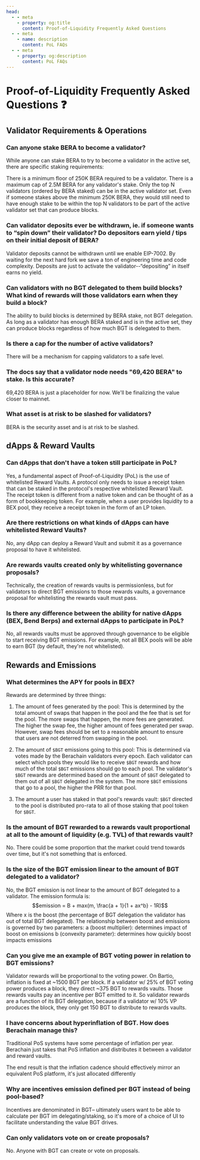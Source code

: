 ```yaml
---
head:
  - - meta
    - property: og:title
      content: Proof-of-Liquidity Frequently Asked Questions
  - - meta
    - name: description
      content: PoL FAQs
  - - meta
    - property: og:description
      content: PoL FAQs
---
```


# Proof-of-Liquidity Frequently Asked Questions ❓

## Validator Requirements & Operations

### Can anyone stake BERA to become a validator?

While anyone can stake BERA to try to become a validator in the active set, there are specific staking requirements:

There is a minimum floor of 250K BERA required to be a validator. There is a maximum cap of 2.5M BERA for any validator's stake. Only the top N validators (ordered by BERA staked) can be in the active validator set. Even if someone stakes above the minimum 250K BERA, they would still need to have enough stake to be within the top N validators to be part of the active validator set that can produce blocks.

### Can validator deposits ever be withdrawn, ie. if someone wants to “spin down” their validator? Do depositors earn yield / tips on their initial deposit of BERA?

Validator deposits cannot be withdrawn until we enable EIP-7002. By waiting for the next hard fork we save a ton of engineering time and code complexity. Deposits are just to activate the validator--“depositing” in itself earns no yield.

### Can validators with no BGT delegated to them build blocks? What kind of rewards will those validators earn when they build a block?

The ability to build blocks is determined by BERA stake, not BGT delegation. As long as a validator has enough BERA staked and is in the active set, they can produce blocks regardless of how much BGT is delegated to them.

### Is there a cap for the number of active validators?

There will be a mechanism for capping validators to a safe level.

### The docs say that a validator node needs "69,420 BERA" to stake. Is this accurate?

69,420 BERA is just a placeholder for now. We'll be finalizing the value closer to mainnet.

### What asset is at risk to be slashed for validators?

BERA is the security asset and is at risk to be slashed.

## dApps & Reward Vaults

### Can dApps that don't have a token still participate in PoL?

Yes, a fundamental aspect of Proof-of-Liquidity (PoL) is the use of whitelisted Reward Vaults. A protocol only needs to issue a receipt token that can be staked in the protocol's respective whitelisted Reward Vault. The receipt token is different from a native token and can be thought of as a form of bookkeeping token. For example, when a user provides liquidity to a BEX pool, they receive a receipt token in the form of an LP token.

### Are there restrictions on what kinds of dApps can have whitelisted Reward Vaults?

No, any dApp can deploy a Reward Vault and submit it as a governance proposal to have it whitelisted.

### Are rewards vaults created only by whitelisting governance proposals?

Technically, the creation of rewards vaults is permissionless, but for validators to direct BGT emissions to those rewards vaults, a governance proposal for whitelisting the rewards vault must pass.

### Is there any difference between the ability for native dApps (BEX, Bend Berps) and external dApps to participate in PoL?

No, all rewards vaults must be approved through governance to be eligible to start receiving BGT emissions. For example, not all BEX pools will be able to earn BGT (by default, they're not whitelisted).

## Rewards and Emissions

### What determines the APY for pools in BEX?

Rewards are determined by three things:

1. The amount of fees generated by the pool: This is determined by the total amount of swaps that happen in the pool and the fee that is set for the pool. The more swaps that happen, the more fees are generated. The higher the swap fee, the higher amount of fees generated per swap. However, swap fees should be set to a reasonable amount to ensure that users are not deterred from swapping in the pool.

2. The amount of `$BGT` emissions going to this pool: This is determined via votes made by the Berachain validators every epoch. Each validator can select which pools they would like to receive `$BGT` rewards and how much of the total `$BGT` emissions should go to each pool. The validator's `$BGT` rewards are determined based on the amount of `$BGT` delegated to them out of all `$BGT` delegated in the system. The more `$BGT` emissions that go to a pool, the higher the PRR for that pool.

3. The amount a user has staked in that pool's rewards vault: `$BGT` directed to the pool is distributed pro-rata to all of those staking that pool token for `$BGT`.

### Is the amount of BGT rewarded to a rewards vault proportional at all to the amount of liquidity (e.g. TVL) of that rewards vault?

No. There could be some proportion that the market could trend towards over time, but it's not something that is enforced.

### Is the size of the BGT emission linear to the amount of BGT delegated to a validator?

No, the BGT emission is not linear to the amount of BGT delegated to a validator. The emission formula is:
$$emission = B + max(m, \frac{a + 1}{1 + ax^b} - 1R)$$
Where x is the boost (the percentage of BGT delegation the validator has out of total BGT delegated). The relationship between boost and emissions is governed by two parameters:
a (boost multiplier): determines impact of boost on emissions
b (convexity parameter): determines how quickly boost impacts emissions

### Can you give me an example of BGT voting power in relation to BGT emissions?

Validator rewards will be proportional to the voting power. On Bartio, inflation is fixed at ~1500 BGT per block. If a validator w/ 25% of BGT voting power produces a block, they direct ~375 BGT to rewards vaults. Those rewards vaults pay an incentive per BGT emitted to it. So validator rewards are a function of its BGT delegation, because if a validator w/ 10% VP produces the block, they only get 150 BGT to distribute to rewards vaults.

### I have concerns about hyperinflation of BGT. How does Berachain manage this?

Traditional PoS systems have some percentage of inflation per year. Berachain just takes that PoS inflation and distributes it between a validator and reward vaults.

The end result is that the inflation cadence should effectively mirror an equivalent PoS platform, it's just allocated differently

### Why are incentives emission defined per BGT instead of being pool-based?

Incentives are denominated in BGT– ultimately users want to be able to calculate per BGT im delegating/staking, so it's more of a choice of UI to facilitate understanding the value BGT drives.

### Can only validators vote on or create proposals?

No. Anyone with BGT can create or vote on proposals.

